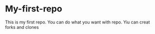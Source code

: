 # My-first-repo
This is my first repo. You can do what you want with repo.
Yiu can creat forks and clones
